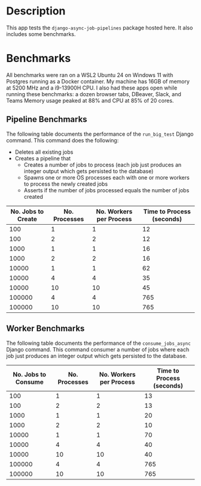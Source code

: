 # Description
This app tests the `django-async-job-pipelines` package hosted here.
It also includes some benchmarks.

# Benchmarks
All benchmarks were ran on a WSL2 Ubuntu 24 on Windows 11 with Postgres running as a Docker container.
My machine has 16GB of memory at 5200 MHz and a i9-13900H CPU.
I also had these apps open while running these benchmarks: a dozen browser tabs, DBeaver, Slack, and Teams
Memory usage peaked at 88% and CPU at 85% of 20 cores.

## Pipeline Benchmarks
The following table documents the performance of the `run_big_test` Django command.
This command does the following:
- Deletes all existing jobs
- Creates a pipeline that
    - Creates a number of jobs to process (each job just produces an integer output which gets persisted to the database)
    - Spawns one or more OS processes each with one or more workers to process the newly created jobs
    - Asserts if the number of jobs processed equals the number of jobs created

| No. Jobs to Create | No. Processes | No. Workers per Process | Time to Process (seconds) |
| ------------------ | ------------- | ----------------------- | ------------------------- | 
| 100 | 1 | 1 | 12 |
| 100| 2 | 2 | 12 |
| 1000 | 1 | 1 | 16 |
| 1000 | 2 | 2 | 16 |
| 10000 | 1 | 1 | 62 |
| 10000 | 4 | 4 | 35 |
| 10000 | 10 | 10 | 45 |
| 100000 | 4 | 4 | 765 |
| 100000 | 10 | 10 | 765 |

## Worker Benchmarks
The following table documents the performance of the `consume_jobs_async` Django command.
This command consumer a number of jobs where each job just produces an integer output which gets persisted to the database.

|No. Jobs to Consume|No. Processes|No. Workers per Process|Time to Process (seconds)|
| ------------------ | ------------- | ----------------------- | ------------------------- | 
|100|1|1|13|
|100|2|2|13|
|1000|1|1|20|
|1000|2|2|10|
|10000|1|1|70|
|10000|4|4|40|
|10000|10|10|40|
|100000|4|4|765|
|100000|10|10|765|
